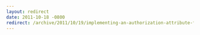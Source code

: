```yaml
---
layout: redirect
date: 2011-10-18 -0800
redirect: /archive/2011/10/19/implementing-an-authorization-attribute-for-wcf-web-api.aspx/
---
```

